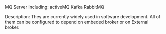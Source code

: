 MQ Server
Including:
	activeMQ
	Kafka
	RabbitMQ

Description:
	They are currently widely used in software development. All of them can be configured to depend on embeded broker or on External broker.
